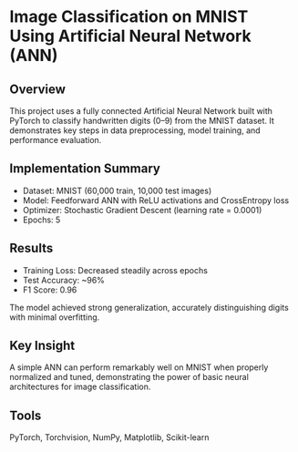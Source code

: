# Image Classification on MNIST Using Artificial Neural Network (ANN)

## Overview
This project uses a fully connected Artificial Neural Network built with PyTorch to classify handwritten digits (0–9) from the MNIST dataset. 
It demonstrates key steps in data preprocessing, model training, and performance evaluation.

## Implementation Summary
- Dataset: MNIST (60,000 train, 10,000 test images)
- Model: Feedforward ANN with ReLU activations and CrossEntropy loss
- Optimizer: Stochastic Gradient Descent (learning rate = 0.0001)
- Epochs: 5

## Results
- Training Loss: Decreased steadily across epochs  
- Test Accuracy: ~96%  
- F1 Score: 0.96

The model achieved strong generalization, accurately distinguishing digits with minimal overfitting.

## Key Insight
A simple ANN can perform remarkably well on MNIST when properly normalized and tuned, demonstrating the power of basic neural architectures for image classification.

## Tools
PyTorch, Torchvision, NumPy, Matplotlib, Scikit-learn

